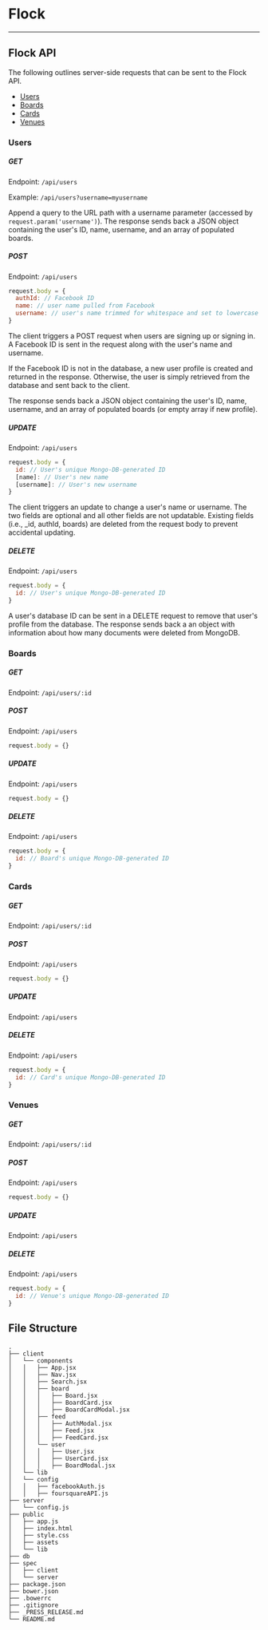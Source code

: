 # Flock
---
## Flock API

The following outlines server-side requests that can be sent to the Flock API.

+ [Users](#users)
+ [Boards](#boards)
+ [Cards](#cards)
+ [Venues](#venues)

<a name="users"></a>
### Users

##### GET
Endpoint: `/api/users`

Example: `/api/users?username=myusername`

Append a query to the URL path with a username parameter (accessed by `request.param('username')`). The response sends back a JSON object containing the user's ID, name, username, and an array of populated boards.

##### POST
Endpoint: `/api/users`
```javascript
request.body = {
  authId: // Facebook ID
  name: // user name pulled from Facebook
  username: // user's name trimmed for whitespace and set to lowercase
}
```
The client triggers a POST request when users are signing up or signing in. A Facebook ID is sent in the request along with the user's name and username.

If the Facebook ID is not in the database, a new user profile is created and returned in the response. Otherwise, the user is simply retrieved from the database and sent back to the client.

The response sends back a JSON object containing the user's ID, name, username, and an array of populated boards (or empty array if new profile).

##### UPDATE
Endpoint: `/api/users`
```javascript
request.body = {
  id: // User's unique Mongo-DB-generated ID
  [name]: // User's new name
  [username]: // User's new username
}
```

The client triggers an update to change a user's name or username. The two fields are optional and all other fields are not updatable. Existing fields (i.e., _id, authId, boards) are deleted from the request body to prevent accidental updating.

##### DELETE
Endpoint: `/api/users`
```javascript
request.body = {
  id: // User's unique Mongo-DB-generated ID
}
```

A user's database ID can be sent in a DELETE request to remove that user's profile from the database. The response sends back a an object with information about how many documents were deleted from MongoDB.

<a name="boards"></a>
### Boards

##### GET
Endpoint: `/api/users/:id`

##### POST
Endpoint: `/api/users`
```javascript
request.body = {}
```

##### UPDATE
Endpoint: `/api/users`
```javascript
request.body = {}
```

##### DELETE
Endpoint: `/api/users`
```javascript
request.body = {
  id: // Board's unique Mongo-DB-generated ID
}
```

<a name="cards"></a>
### Cards

##### GET
Endpoint: `/api/users/:id`

##### POST
Endpoint: `/api/users`
```javascript
request.body = {}
```

##### UPDATE
Endpoint: `/api/users`

##### DELETE
Endpoint: `/api/users`
```javascript
request.body = {
  id: // Card's unique Mongo-DB-generated ID
}
```

<a name="venues"></a>
### Venues

##### GET
Endpoint: `/api/users/:id`

##### POST
Endpoint: `/api/users`
```javascript
request.body = {}
```

##### UPDATE
Endpoint: `/api/users`

##### DELETE
Endpoint: `/api/users`
```javascript
request.body = {
  id: // Venue's unique Mongo-DB-generated ID
}
```

## File Structure

```
.
├── client
│   └── components
│   │   ├── App.jsx
│   │   ├── Nav.jsx
│   │   ├── Search.jsx
│   │   ├── board
│   │   │   ├── Board.jsx
│   │   │   ├── BoardCard.jsx
│   │   │   ├── BoardCardModal.jsx
│   │   ├── feed
│   │   │   ├── AuthModal.jsx
│   │   │   ├── Feed.jsx
│   │   │   ├── FeedCard.jsx
│   │   └── user
│   │   │   ├── User.jsx
│   │   │   ├── UserCard.jsx
│   │   │   ├── BoardModal.jsx
│   └── lib
│   └── config
│   │   ├── facebookAuth.js
│   │   ├── foursquareAPI.js
├── server
│   └── config.js
├── public
│   ├── app.js
│   ├── index.html
│   ├── style.css
│   ├── assets
│   └── lib
├── db
├── spec
│   ├── client
│   └── server
├── package.json
├── bower.json
├── .bowerrc
├── .gitignore
├── _PRESS_RELEASE.md
└── README.md

```
